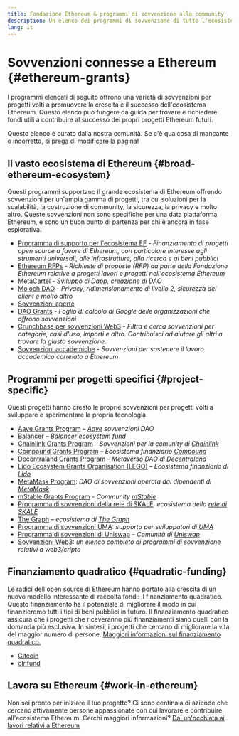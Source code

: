 ```yaml
---
title: Fondazione Ethereum & programmi di sovvenzione alla community
description: Un elenco dei programmi di sovvenzione di tutto l'ecosistema Ethereum.
lang: it
---
```


# Sovvenzioni connesse a Ethereum \{#ethereum-grants}

I programmi elencati di seguito offrono una varietà di sovvenzioni per progetti volti a promuovere la crescita e il successo dell'ecosistema Ethereum. Questo elenco può fungere da guida per trovare e richiedere fondi utili a contribuire al successo dei propri progetti Ethereum futuri.

Questo elenco è curato dalla nostra comunità. Se c'è qualcosa di mancante o incorretto, si prega di modificare la pagina!

## Il vasto ecosistema di Ethereum \{#broad-ethereum-ecosystem}

Questi programmi supportano il grande ecosistema di Ethereum offrendo sovvenzioni per un'ampia gamma di progetti, tra cui soluzioni per la scalabilità, la costruzione di community, la sicurezza, la privacy e molto altro. Queste sovvenzioni non sono specifiche per una data piattaforma Ethereum, e sono un buon punto di partenza per chi è ancora in fase esplorativa.

- [Programma di supporto per l'ecosistema EF](https://esp.ethereum.foundation) - _Finanziamento di progetti open source a favore di Ethereum, con particolare interesse agli strumenti universali, alle infrastrutture, alla ricerca e ai beni pubblici_
- [Ethereum RFPs](https://github.com/ethereum/requests-for-proposals) - _Richieste di proposte (RFP) da parte della Fondazione Ethereum relative a progetti lavori e progetti nell'ecosistema Ethereum_
- [MetaCartel](https://www.metacartel.org/grants/) - _Sviluppo di Dapp, creazione di DAO_
- [Moloch DAO](https://www.molochdao.com/) - _Privacy, ridimensionamento di livello 2, sicurezza del client e molto altro_
- [Sovvenzioni aperte](https://opengrants.com/explore)
- [DAO Grants](https://docs.google.com/spreadsheets/d/1XHc-p_MHNRdjacc8uOEjtPoWL86olP4GyxAJOFO0zxY/edit#gid=0) - _Foglio di calcolo di Google delle organizzazioni che offrono sovvenzioni_
- [Crunchbase per sovvenzioni Web3](https://www.cryptoneur.xyz/web3-grants) - _Filtra e cerca sovvenzioni per categorie, casi d'uso, importi e altro. Contribuisci ad aiutare gli altri a trovare la giusta sovvenzione._
- [Sovvenzioni accademiche](https://esp.ethereum.foundation/academic-grants) - _Sovvenzioni per sostenere il lavoro accademico correlato a Ethereum_

## Programmi per progetti specifici \{#project-specific}

Questi progetti hanno creato le proprie sovvenzioni per progetti volti a sviluppare e sperimentare la propria tecnologia.

- [Aave Grants Program](https://aavegrants.org/) – _[Aave](https://aave.com/) sovvenzioni DAO_
- [Balancer](https://balancergrants.notion.site/Balancer-Community-Grants-23e562c5bc4347cd8304637bff0058e6) – _[Balancer](https://balancer.fi/) ecosystem fund_
- [Chainlink Grants Program](https://chain.link/community/grants) - _Sovvenzioni per la comunity di [Chainlink](https://chain.link/)_
- [Compound Grants Program](https://compoundgrants.org/) – _Ecosistema finanziario [Compound](https://compound.finance/)_
- [Decentraland Grants Program](https://governance.decentraland.org/grants/) - _Metaverso DAO di [Decentraland](https://decentraland.org/)_
- [Lido Ecosystem Grants Organisation (LEGO)](https://lego.lido.fi/) – _Ecosistema finanziario di [Lido](https://lido.fi/)_
- [MetaMask Program](https://metamaskgrants.org/): _DAO di sovvenzioni operata dai dipendenti di [MetaMask](https://metamask.io/)_
- [mStable Grants Program](https://docs.mstable.org/advanced/grants-program) - _Community [mStable](https://mstable.org/)_
- [Programma di sovvenzioni della rete di SKALE](https://skale.space/developers#grants): _ecosistema della [rete di SKALE](https://skale.space/)_
- [The Graph](https://airtable.com/shrdfvnFvVch3IOVm) – _ecosistema di [The Graph](https://thegraph.com/)_
- [Programma di sovvenzioni UMA](https://grants.umaproject.org/): _supporto per sviluppatori di [UMA](https://umaproject.org/)_
- [Programma di sovvenzioni di Uniswap](https://www.unigrants.org/) – _Comunità di [Uniswap](https://uniswap.org/)_
- [Sovvenzioni Web3](https://web3grants.net): _un elenco completo di programmi di sovvenzione relativi a web3/cripto_

## Finanziamento quadratico \{#quadratic-funding}

Le radici dell'open source di Ethereum hanno portato alla crescita di un nuovo modello interessante di raccolta fondi: il finanziamento quadratico. Questo finanziamento ha il potenziale di migliorare il modo in cui finanzieremo tutti i tipi di beni pubblici in futuro. Il finanziamento quadratico assicura che i progetti che riceveranno più finanziamenti siano quelli con la domanda più esclusiva. In sintesi, i progetti che cercano di migliorare la vita del maggior numero di persone. [Maggiori informazioni sul finanziamento quadratico.](/defi/#quadratic-funding)

- [Gitcoin](https://gitcoin.co/grants)
- [clr.fund](https://clr.fund/)

## Lavora su Ethereum \{#work-in-ethereum}

Non sei pronto per iniziare il tuo progetto? Ci sono centinaia di aziende che cercano attivamente persone appassionate con cui lavorare e contribuire all'ecosistema Ethereum. Cerchi maggiori informazioni? [Dai un'occhiata ai lavori relativi a Ethereum](/community/get-involved/#ethereum-jobs)

